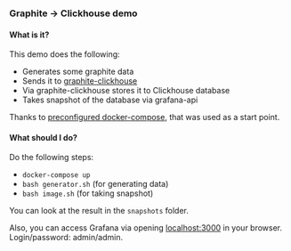 ### Graphite -> Clickhouse demo

#### What is it?

This demo does the following:
- Generates some graphite data
- Sends it to [graphite-clickhouse](https://github.com/lomik/graphite-clickhouse)
- Via graphite-clickhouse stores it to Clickhouse database
- Takes snapshot of the database via grafana-api

Thanks to [preconfigured docker-compose](https://github.com/lomik/graphite-clickhouse-tldr), that was used as a start point.

#### What should I do?

Do the following steps:
- `docker-compose up`
- `bash generator.sh` (for generating data)
- `bash image.sh` (for taking snapshot)

You can look at the result in the `snapshots` folder.

Also, you can access Grafana via opening [localhost:3000](http://localhost:3000) in your browser. Login/password: admin/admin.
